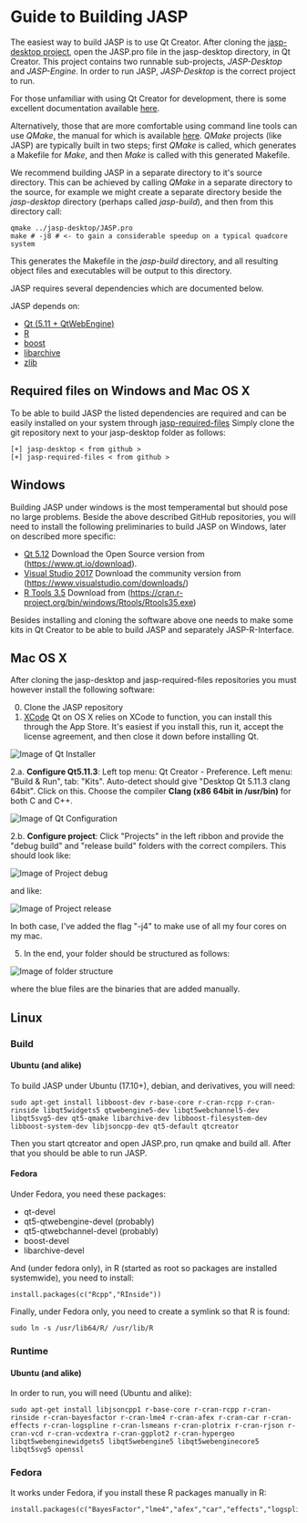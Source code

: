 
Guide to Building JASP
======================

The easiest way to build JASP is to use Qt Creator. After cloning the [jasp-desktop project](https://github.com/jasp-stats/jasp-desktop), open the JASP.pro file in the jasp-desktop directory, in Qt Creator. This project contains two runnable sub-projects, *JASP-Desktop* and *JASP-Engine*. In order to run JASP, *JASP-Desktop* is the correct project to run.

For those unfamiliar with using Qt Creator for development, there is some excellent documentation available [here](http://doc.qt.io/qtcreator/index.html).

Alternatively, those that are more comfortable using command line tools can use *QMake*, the manual for which is available [here](http://doc.qt.io/qt-5/qmake-manual.html). *QMake* projects (like JASP) are typically built in two steps; first *QMake* is called, which generates a Makefile for *Make*, and then *Make* is called with this generated Makefile.

We recommend building JASP in a separate directory to it's source directory. This can be achieved by calling *QMake* in a separate directory to the source, for example we might create a separate directory beside the *jasp-desktop* directory (perhaps called *jasp-build*), and then from this directory call:

    qmake ../jasp-desktop/JASP.pro
    make # -j8 # <- to gain a considerable speedup on a typical quadcore system

This generates the Makefile in the *jasp-build* directory, and all resulting object files and executables will be output to this directory.

JASP requires several dependencies which are documented below.

JASP depends on:

 - [Qt (5.11 + QtWebEngine)](http://qt-project.org)
 - [R](http://cran.r-project.org)
 - [boost](http://boost.org)
 - [libarchive](http://libarchive.org/)
 - [zlib](http://zlib.net/)

Required files on Windows and Mac OS X
--------------
To be able to build JASP the listed dependencies are required and can be easily installed on your system through [jasp-required-files](https://github.com/jasp-stats/jasp-required-files.git)
Simply clone the git repository next to your jasp-desktop folder as follows:

	[+] jasp-desktop < from github >
	[+] jasp-required-files < from github >

Windows
-------

Building JASP under windows is the most temperamental but should pose no large problems. Beside the above described GitHub repositories, you will need to install the following preliminaries to build JASP on Windows, later on described more specific: 

- [Qt 5.12](https://www.qt.io/download) Download the Open Source version from (https://www.qt.io/download).
- [Visual Studio 2017](https://www.visualstudio.com/downloads/) Download the community version from (https://www.visualstudio.com/downloads/)
- [R Tools 3.5](https://cran.r-project.org/bin/windows/Rtools/Rtools35.exe) Download from (https://cran.r-project.org/bin/windows/Rtools/Rtools35.exe)

Besides installing and cloning the software above one needs to make some kits in Qt Creator to be able to build JASP and separately JASP-R-Interface. 


Mac OS X
--------
After cloning the jasp-desktop and jasp-required-files repositories you must however install the following software:

 0. Clone the JASP repository
 1. [XCode](https://developer.apple.com/xcode/) Qt on OS X relies on XCode to function, you can install this through the App Store. It's easiest if you install this, run it, accept the license agreement, and then close it down before installing Qt.
 

![Image of Qt Installer](https://static.jasp-stats.org/images/jasp2.InstallQt.png)

 2.a. **Configure Qt5.11.3**: Left top menu: Qt Creator - Preference. Left menu: "Build & Run", tab: "Kits". Auto-detect should give "Desktop Qt 5.11.3 clang 64bit". Click on this. Choose the compiler **Clang (x86 64bit in /usr/bin)** for both C and C++.

![Image of Qt Configuration](https://static.jasp-stats.org/images/jasp2a.ConfigureQt.png)

 2.b. **Configure project**: Click "Projects" in the left ribbon and provide the "debug build" and "release build" folders with the correct compilers. This should look like:

 ![Image of Project debug](https://static.jasp-stats.org/images/jasp2b.1.ConfigureProjectDebug.png)

 and like:

 ![Image of Project release](https://static.jasp-stats.org/images/jasp2b.2.ConfigureProjectRelease.png)

In both case, I've added the flag "-j4" to make use of all my four cores on my mac.

5. In the end, your folder should be structured as follows:

 ![Image of folder structure](https://static.jasp-stats.org/images/jasp5.FolderStructure.png)

where the blue files are the binaries that are added manually.

Linux
-----

### Build

#### Ubuntu (and alike)
To build JASP under Ubuntu (17.10+), debian, and derivatives, you will need:
```
sudo apt-get install libboost-dev r-base-core r-cran-rcpp r-cran-rinside libqt5widgets5 qtwebengine5-dev libqt5webchannel5-dev libqt5svg5-dev qt5-qmake libarchive-dev libboost-filesystem-dev libboost-system-dev libjsoncpp-dev qt5-default qtcreator
```

Then you start qtcreator and open JASP.pro, run qmake and build all. After that you should be able to run JASP.

#### Fedora
Under Fedora, you need these packages:
 - qt-devel
 - qt5-qtwebengine-devel (probably)
 - qt5-qtwebchannel-devel (probably)
 - boost-devel
 - libarchive-devel

And (under fedora only), in R (started as root so packages are installed systemwide), you need to install:

```
install.packages(c("Rcpp","RInside"))
```

Finally, under Fedora only, you need to create a symlink so that R is found:

```
sudo ln -s /usr/lib64/R/ /usr/lib/R
```

### Runtime
#### Ubuntu (and alike)
In order to run, you will need (Ubuntu and alike):
```
sudo apt-get install libjsoncpp1 r-base-core r-cran-rcpp r-cran-rinside r-cran-bayesfactor r-cran-lme4 r-cran-afex r-cran-car r-cran-effects r-cran-logspline r-cran-lsmeans r-cran-plotrix r-cran-rjson r-cran-vcd r-cran-vcdextra r-cran-ggplot2 r-cran-hypergeo libqt5webenginewidgets5 libqt5webengine5 libqt5webenginecore5 libqt5svg5 openssl
```

### Fedora
It works under Fedora, if you install these R packages manually in R:

```
install.packages(c("BayesFactor","lme4","afex","car","effects","logspline","hypergeo","rjson"))
```
